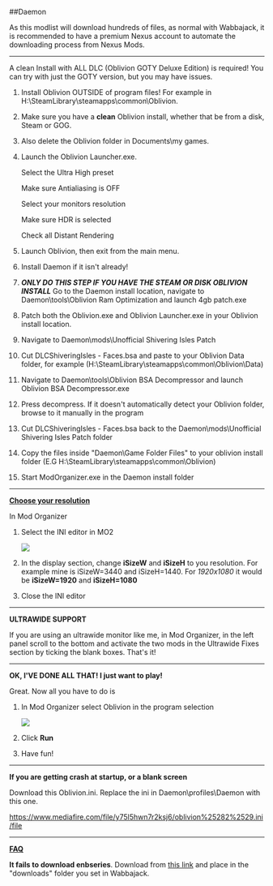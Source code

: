 ##Daemon

As this modlist will download hundreds of files, as normal with Wabbajack, it is recommended to have a premium Nexus account to automate the downloading process from Nexus Mods.



_____________________________________________________________________________________________________________________________________________________________________________________________________________________________________________________________________________________________________________________________________________________________



A clean Install with ALL DLC (Oblivion GOTY Deluxe Edition) is required! You can try with just the GOTY version, but you may have issues.

 1. Install Oblivion OUTSIDE of program files! For example in H:\SteamLibrary\steamapps\common\Oblivion.

 2. Make sure you have a **clean** Oblivion install, whether that be from a disk, Steam or GOG.

 3. Also delete the Oblivion folder in Documents\my games.

 4. Launch the Oblivion Launcher.exe. 

    Select the Ultra High preset

    Make sure Antialiasing is OFF

    Select your monitors resolution

    Make sure HDR is selected

    Check all Distant Rendering

5. Launch Oblivion, then exit from the main menu.

6. Install Daemon if it isn't already!

7. ***ONLY DO THIS STEP IF YOU HAVE THE STEAM OR DISK OBLIVION INSTALL*** Go to the Daemon install location, navigate to Daemon\tools\Oblivion Ram Optimization and launch 4gb patch.exe

8. Patch both the Oblivion.exe and Oblivion Launcher.exe in your Oblivion install location.

9. Navigate to Daemon\mods\Unofficial Shivering Isles Patch

10. Cut DLCShiveringIsles - Faces.bsa and paste to your Oblivion Data folder, for example (H:\SteamLibrary\steamapps\common\Oblivion\Data)

11. Navigate to Daemon\tools\Oblivion BSA Decompressor and launch Oblivion BSA Decompressor.exe

12. Press decompress. If it doesn't automatically detect your Oblivion folder, browse to it manually in the program

13. Cut DLCShiveringIsles - Faces.bsa back to the Daemon\mods\Unofficial Shivering Isles Patch folder

14. Copy the files inside "Daemon\Game Folder Files" to your oblivion install folder (E.G H:\SteamLibrary\steamapps\common\Oblivion)

15. Start ModOrganizer.exe in the Daemon install folder



_____________________________________________________________________________________________________________________________________________________________________________________________________________________________________________________________________________________________________________________________________________________________



**<u>Choose your resolution</u>**

In Mod Organizer

1. Select the INI editor in MO2

   ![](https://i.imgur.com/DVWcrVH.png)

2. In the display section, change **iSizeW** and **iSizeH** to you resolution. For example mine is iSizeW=3440 and iSizeH=1440. For *1920x1080* it would be **iSizeW=1920** and **iSizeH=1080**

3. Close the INI editor



_____________________________________________________________________________________________________________________________________________________________________________________________________________________________________________________________________________________________________________________________________________________________



**ULTRAWIDE SUPPORT**

If you are using an ultrawide monitor like me, in Mod Organizer, in the left panel scroll to the bottom and activate the two mods in the Ultrawide Fixes section by ticking the blank boxes. That's it!



_____________________________________________________________________________________________________________________________________________________________________________________________________________________________________________________________________________________________________________________________________________________________



**OK, I'VE DONE ALL THAT! I just want to play!**

Great. Now all you have to do is

1. In Mod Organizer select Oblivion in the program selection

   ![](https://i.imgur.com/SYG2QwU.png)

2. Click **Run**

3. Have fun!



_____________________________________________________________________________________________________________________________________________________________________________________________________________________________________________________________________________________________________________________________________________________________



**If you are getting crash at startup, or a blank screen**

Download this Oblivion.ini. Replace the ini in Daemon\profiles\Daemon with this one.

https://www.mediafire.com/file/y75l5hwn7r2ksj6/oblivion%25282%2529.ini/file



_____________________________________________________________________________________________________________________________________________________________________________________________________________________________________________________________________________________________________________________________________________________________

**<u>FAQ</u>**

**It fails to download enbseries**. Download from [this link](http://enbdev.com/mod_tesoblivion_v0181.htm) and place in the "downloads" folder you set in Wabbajack.

